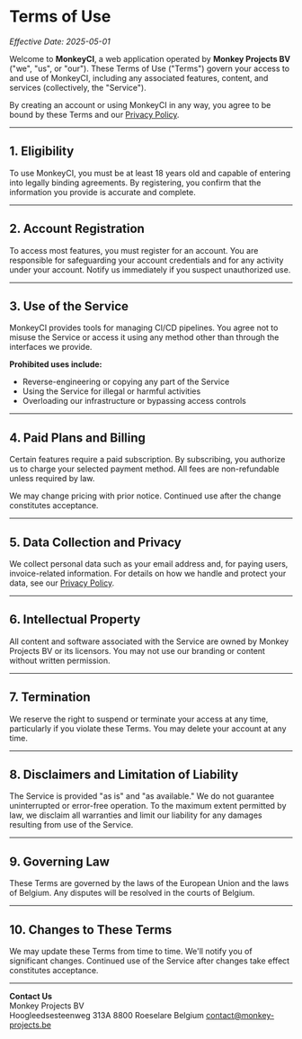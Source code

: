 # Terms of Use

*Effective Date: 2025-05-01*

Welcome to **MonkeyCI**, a web application operated by **Monkey Projects BV** ("we", "us", or "our"). These Terms of Use ("Terms") govern your access to and use of MonkeyCI, including any associated features, content, and services (collectively, the "Service").

By creating an account or using MonkeyCI in any way, you agree to be bound by these Terms and our [Privacy Policy](privacy-policy.md).

---

## 1. Eligibility

To use MonkeyCI, you must be at least 18 years old and capable of entering into legally binding agreements. By registering, you confirm that the information you provide is accurate and complete.

---

## 2. Account Registration

To access most features, you must register for an account. You are responsible for safeguarding your account credentials and for any activity under your account. Notify us immediately if you suspect unauthorized use.

---

## 3. Use of the Service

MonkeyCI provides tools for managing CI/CD pipelines. You agree not to misuse the Service or access it using any method other than through the interfaces we provide.

**Prohibited uses include:**
- Reverse-engineering or copying any part of the Service
- Using the Service for illegal or harmful activities
- Overloading our infrastructure or bypassing access controls

---

## 4. Paid Plans and Billing

Certain features require a paid subscription. By subscribing, you authorize us to charge your selected payment method. All fees are non-refundable unless required by law.

We may change pricing with prior notice. Continued use after the change constitutes acceptance.

---

## 5. Data Collection and Privacy

We collect personal data such as your email address and, for paying users, invoice-related information. For details on how we handle and protect your data, see our [Privacy Policy](privacy-policy.md).

---

## 6. Intellectual Property

All content and software associated with the Service are owned by Monkey Projects BV or its licensors. You may not use our branding or content without written permission.

---

## 7. Termination

We reserve the right to suspend or terminate your access at any time, particularly if you violate these Terms. You may delete your account at any time.

---

## 8. Disclaimers and Limitation of Liability

The Service is provided "as is" and "as available." We do not guarantee uninterrupted or error-free operation. To the maximum extent permitted by law, we disclaim all warranties and limit our liability for any damages resulting from use of the Service.

---

## 9. Governing Law

These Terms are governed by the laws of the European Union and the laws of Belgium. Any disputes will be resolved in the courts of Belgium.

---

## 10. Changes to These Terms

We may update these Terms from time to time. We'll notify you of significant changes. Continued use of the Service after changes take effect constitutes acceptance.

---

**Contact Us**  
Monkey Projects BV  
Hoogleedsesteenweg 313A
8800 Roeselare
Belgium
contact@monkey-projects.be
